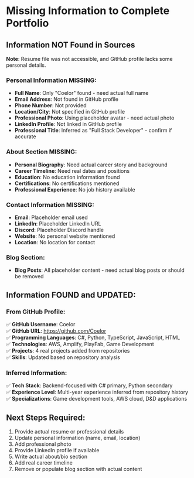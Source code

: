 # Missing Information to Complete Portfolio

## Information NOT Found in Sources
**Note**: Resume file was not accessible, and GitHub profile lacks some personal details.

### Personal Information MISSING:
- **Full Name**: Only "Coelor" found - need actual full name
- **Email Address**: Not found in GitHub profile
- **Phone Number**: Not provided
- **Location/City**: Not specified in GitHub profile
- **Professional Photo**: Using placeholder avatar - need actual photo
- **LinkedIn Profile**: Not linked in GitHub profile
- **Professional Title**: Inferred as "Full Stack Developer" - confirm if accurate

### About Section MISSING:
- **Personal Biography**: Need actual career story and background
- **Career Timeline**: Need real dates and positions
- **Education**: No education information found
- **Certifications**: No certifications mentioned
- **Professional Experience**: No job history available

### Contact Information MISSING:
- **Email**: Placeholder email used
- **LinkedIn**: Placeholder LinkedIn URL
- **Discord**: Placeholder Discord handle
- **Website**: No personal website mentioned
- **Location**: No location for contact

### Blog Section:
- **Blog Posts**: All placeholder content - need actual blog posts or should be removed

## Information FOUND and UPDATED:

### From GitHub Profile:
✅ **GitHub Username**: Coelor  
✅ **GitHub URL**: https://github.com/Coelor  
✅ **Programming Languages**: C#, Python, TypeScript, JavaScript, HTML  
✅ **Technologies**: AWS, Amplify, PlayFab, Game Development  
✅ **Projects**: 4 real projects added from repositories  
✅ **Skills**: Updated based on repository analysis  

### Inferred Information:
✅ **Tech Stack**: Backend-focused with C# primary, Python secondary  
✅ **Experience Level**: Multi-year experience inferred from repository history  
✅ **Specializations**: Game development tools, AWS cloud, D&D applications  

## Next Steps Required:
1. Provide actual resume or professional details
2. Update personal information (name, email, location)
3. Add professional photo
4. Provide LinkedIn profile if available
5. Write actual about/bio section
6. Add real career timeline
7. Remove or populate blog section with actual content